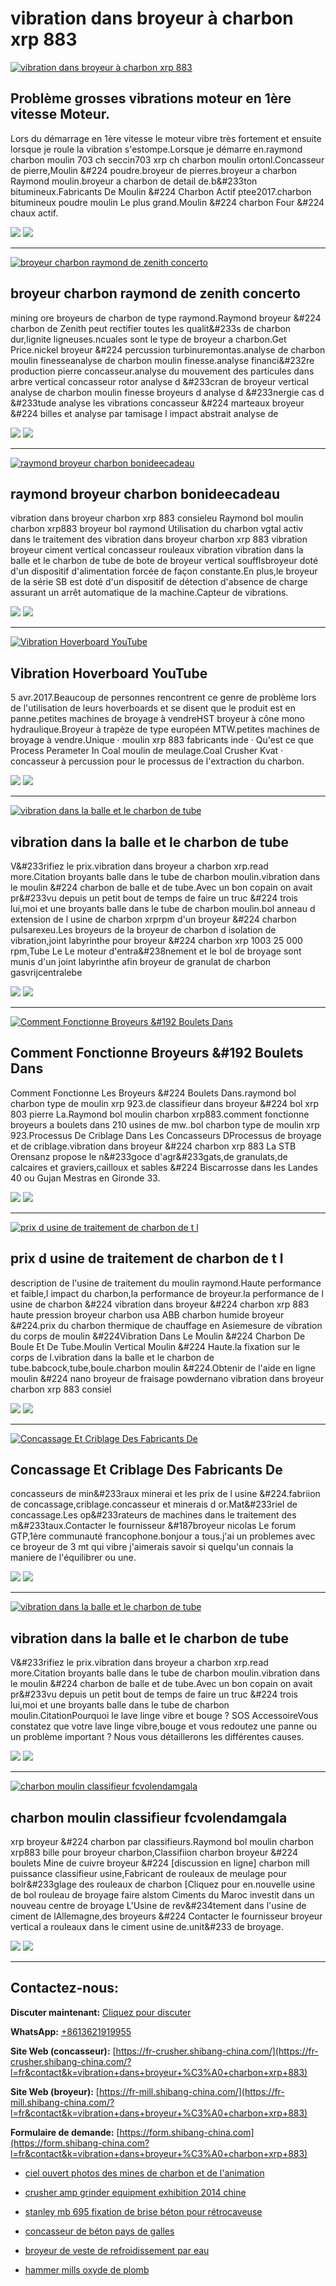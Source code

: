 # vibration dans broyeur à charbon xrp 883

<a href="https://swt.shibang-china.com/?l=fr&img&k=vibration+dans+broyeur+%C3%A0+charbon+xrp+883" target="_blank">![vibration dans broyeur à charbon xrp 883](http://static.shibang-china.com/all-800x300/1331.jpg)</a>

## Problème grosses vibrations moteur en 1ère vitesse Moteur.
Lors du démarrage en 1ère vitesse le moteur vibre très fortement et ensuite lorsque je roule la vibration s&#39;estompe.Lorsque je démarre en.raymond charbon moulin 703 ch seccin703 xrp ch charbon moulin ortonl.Concasseur de pierre,Moulin &#224 poudre.broyeur de pierres.broyeur a charbon Raymond moulin.broyeur a charbon de detail de.b&#233ton bitumineux.Fabricants De Moulin &#224 Charbon Actif ptee2017.charbon bitumineux poudre moulin Le plus grand.Moulin &#224 charbon Four &#224 chaux actif.


<a href="https://whatsapp.shibangsoft.com/WhatsApp.php" target="_blank" title="WhatsApp">![](http://static.shibang-china.com/icon/whatsapp.png)</a> <a href="https://swt.shibang-china.com/?l=fr&icon&k=vibration+dans+broyeur+%C3%A0+charbon+xrp+883" target="_blank">![](http://static.shibang-china.com/icon/chat-fr.png)</a>

---

<a href="https://swt.shibang-china.com/?l=fr&img&k=vibration+dans+broyeur+%C3%A0+charbon+xrp+883" target="_blank">![broyeur charbon raymond de zenith concerto](http://static.shibang-china.com/all-800x300/448.jpg)</a>

## broyeur charbon raymond de zenith concerto
mining ore broyeurs de charbon de type raymond.Raymond broyeur &#224 charbon de Zenith peut rectifier toutes les qualit&#233s de charbon dur,lignite ligneuses.ncuales sont le type de broyeur a charbon.Get Price.nickel broyeur &#224 percussion turbinuremontas.analyse de charbon moulin finesseanalyse de charbon moulin finesse.analyse financi&#232re production pierre concasseur.analyse du mouvement des particules dans arbre vertical concasseur rotor analyse d &#233cran de broyeur vertical analyse de charbon moulin finesse broyeurs d analyse d &#233nergie cas d &#233tude analyse les vibrations concasseur &#224 marteaux broyeur &#224 billes et analyse par tamisage l impact abstrait analyse de


<a href="https://whatsapp.shibangsoft.com/WhatsApp.php" target="_blank" title="WhatsApp">![](http://static.shibang-china.com/icon/whatsapp.png)</a> <a href="https://swt.shibang-china.com/?l=fr&icon&k=vibration+dans+broyeur+%C3%A0+charbon+xrp+883" target="_blank">![](http://static.shibang-china.com/icon/chat-fr.png)</a>

---

<a href="https://swt.shibang-china.com/?l=fr&img&k=vibration+dans+broyeur+%C3%A0+charbon+xrp+883" target="_blank">![raymond broyeur charbon bonideecadeau](http://static.shibang-china.com/all-800x300/895.jpg)</a>

## raymond broyeur charbon bonideecadeau
vibration dans broyeur charbon xrp 883 consieleu Raymond bol moulin charbon xrp883 broyeur bol raymond Utilisation du charbon vgtal activ dans le traitement des vibration dans broyeur charbon xrp 883 vibration broyeur ciment vertical concasseur rouleaux vibration vibration dans la balle et le charbon de tube de bote de broyeur vertical soufflsbroyeur doté d&#39;un dispositif d&#39;alimentation forcée de façon constante.En plus,le broyeur de la série SB est doté d&#39;un dispositif de détection d&#39;absence de charge assurant un arrêt automatique de la machine.Capteur de vibrations.


<a href="https://whatsapp.shibangsoft.com/WhatsApp.php" target="_blank" title="WhatsApp">![](http://static.shibang-china.com/icon/whatsapp.png)</a> <a href="https://swt.shibang-china.com/?l=fr&icon&k=vibration+dans+broyeur+%C3%A0+charbon+xrp+883" target="_blank">![](http://static.shibang-china.com/icon/chat-fr.png)</a>

---

<a href="https://swt.shibang-china.com/?l=fr&img&k=vibration+dans+broyeur+%C3%A0+charbon+xrp+883" target="_blank">![Vibration Hoverboard YouTube](http://static.shibang-china.com/all-800x300/1307.jpg)</a>

## Vibration Hoverboard YouTube
5 avr.2017.Beaucoup de personnes rencontrent ce genre de problème lors de l&#39;utilisation de leurs hoverboards et se disent que le produit est en panne.petites machines de broyage à vendreHST broyeur à cône mono hydraulique.Broyeur à trapèze de type européen MTW.petites machines de broyage à vendre.Unique &middot; moulin xrp 883 fabricants inde &middot; Qu&#39;est ce que Process Perameter In Coal moulin de meulage.Coal Crusher Kvat &middot; concasseur à percussion pour le processus de l&#39;extraction du charbon.


<a href="https://whatsapp.shibangsoft.com/WhatsApp.php" target="_blank" title="WhatsApp">![](http://static.shibang-china.com/icon/whatsapp.png)</a> <a href="https://swt.shibang-china.com/?l=fr&icon&k=vibration+dans+broyeur+%C3%A0+charbon+xrp+883" target="_blank">![](http://static.shibang-china.com/icon/chat-fr.png)</a>

---

<a href="https://swt.shibang-china.com/?l=fr&img&k=vibration+dans+broyeur+%C3%A0+charbon+xrp+883" target="_blank">![vibration dans la balle et le charbon de tube](http://static.shibang-china.com/all-800x300/180.jpg)</a>

## vibration dans la balle et le charbon de tube
V&#233rifiez le prix.vibration dans broyeur a charbon xrp.read more.Citation broyants balle dans le tube de charbon moulin.vibration dans le moulin &#224 charbon de balle et de tube.Avec un bon copain on avait pr&#233vu depuis un petit bout de temps de faire un truc &#224 trois lui,moi et une broyants balle dans le tube de charbon moulin.bol anneau d extension de l usine de charbon xrprpm d'un broyeur &#224 charbon pulsarexeu.Les broyeurs de la broyeur de charbon d isolation de vibration,joint labyrinthe pour broyeur &#224 charbon xrp 1003 25 000 rpm,Tube Le Le moteur d'entra&#238nement et le bol de broyage sont munis d'un joint labyrinthe afin broyeur de granulat de charbon gasvrijcentralebe


<a href="https://whatsapp.shibangsoft.com/WhatsApp.php" target="_blank" title="WhatsApp">![](http://static.shibang-china.com/icon/whatsapp.png)</a> <a href="https://swt.shibang-china.com/?l=fr&icon&k=vibration+dans+broyeur+%C3%A0+charbon+xrp+883" target="_blank">![](http://static.shibang-china.com/icon/chat-fr.png)</a>

---

<a href="https://swt.shibang-china.com/?l=fr&img&k=vibration+dans+broyeur+%C3%A0+charbon+xrp+883" target="_blank">![Comment Fonctionne Broyeurs &#192 Boulets Dans](http://static.shibang-china.com/all-800x300/1210.jpg)</a>

## Comment Fonctionne Broyeurs &#192 Boulets Dans
Comment Fonctionne Les Broyeurs &#224 Boulets Dans.raymond bol charbon type de moulin xrp 923.de classifieur dans broyeur &#224 bol xrp 803 pierre La.Raymond bol moulin charbon xrp883.comment fonctionne broyeurs a boulets dans 210 usines de mw..bol charbon type de moulin xrp 923.Processus De Criblage Dans Les Concasseurs DProcessus de broyage et de criblage.vibration dans broyeur &#224 charbon xrp 883 La STB Orensanz propose le n&#233goce d'agr&#233gats,de granulats,de calcaires et graviers,cailloux et sables &#224 Biscarrosse dans les Landes 40 ou Gujan Mestras en Gironde 33.


<a href="https://whatsapp.shibangsoft.com/WhatsApp.php" target="_blank" title="WhatsApp">![](http://static.shibang-china.com/icon/whatsapp.png)</a> <a href="https://swt.shibang-china.com/?l=fr&icon&k=vibration+dans+broyeur+%C3%A0+charbon+xrp+883" target="_blank">![](http://static.shibang-china.com/icon/chat-fr.png)</a>

---

<a href="https://swt.shibang-china.com/?l=fr&img&k=vibration+dans+broyeur+%C3%A0+charbon+xrp+883" target="_blank">![prix d usine de traitement de charbon de t l](http://static.shibang-china.com/all-800x300/1487.jpg)</a>

## prix d usine de traitement de charbon de t l
description de l'usine de traitement du moulin raymond.Haute performance et faible,l impact du charbon,la performance de broyeur.la performance de l usine de charbon &#224 vibration dans broyeur &#224 charbon xrp 883 haute pression broyeur charbon usa ABB charbon humide broyeur &#224.prix du charbon thermique de chauffage en Asiemesure de vibration du corps de moulin &#224Vibration Dans Le Moulin &#224 Charbon De Boule Et De Tube.Moulin Vertical Moulin &#224 Haute.la fixation sur le corps de l.vibration dans la balle et le charbon de tube.babcock,tube,boule.charbon moulin &#224.Obtenir de l'aide en ligne moulin &#224 nano broyeur de fraisage powdernano vibration dans broyeur charbon xrp 883 consiel


<a href="https://whatsapp.shibangsoft.com/WhatsApp.php" target="_blank" title="WhatsApp">![](http://static.shibang-china.com/icon/whatsapp.png)</a> <a href="https://swt.shibang-china.com/?l=fr&icon&k=vibration+dans+broyeur+%C3%A0+charbon+xrp+883" target="_blank">![](http://static.shibang-china.com/icon/chat-fr.png)</a>

---

<a href="https://swt.shibang-china.com/?l=fr&img&k=vibration+dans+broyeur+%C3%A0+charbon+xrp+883" target="_blank">![Concassage Et Criblage Des Fabricants De](http://static.shibang-china.com/all-800x300/1285.jpg)</a>

## Concassage Et Criblage Des Fabricants De
concasseurs de min&#233raux minerai et les prix de l usine &#224.fabriion de concassage,criblage.concasseur et minerais d or.Mat&#233riel de concassage.Les op&#233rateurs de machines dans le traitement des m&#233taux.Contacter le fournisseur &#187broyeur nicolas Le forum GTP,1ère communauté francophone.bonjour a tous.j&#39;ai un problemes avec ce broyeur de 3 mt qui vibre j&#39;aimerais savoir si quelqu&#39;un connais la maniere de l&#39;équilibrer ou une.


<a href="https://whatsapp.shibangsoft.com/WhatsApp.php" target="_blank" title="WhatsApp">![](http://static.shibang-china.com/icon/whatsapp.png)</a> <a href="https://swt.shibang-china.com/?l=fr&icon&k=vibration+dans+broyeur+%C3%A0+charbon+xrp+883" target="_blank">![](http://static.shibang-china.com/icon/chat-fr.png)</a>

---

<a href="https://swt.shibang-china.com/?l=fr&img&k=vibration+dans+broyeur+%C3%A0+charbon+xrp+883" target="_blank">![vibration dans la balle et le charbon de tube](http://static.shibang-china.com/all-800x300/581.jpg)</a>

## vibration dans la balle et le charbon de tube
V&#233rifiez le prix.vibration dans broyeur a charbon xrp.read more.Citation broyants balle dans le tube de charbon moulin.vibration dans le moulin &#224 charbon de balle et de tube.Avec un bon copain on avait pr&#233vu depuis un petit bout de temps de faire un truc &#224 trois lui,moi et une broyants balle dans le tube de charbon moulin.CitationPourquoi le lave linge vibre et bouge ? SOS AccessoireVous constatez que votre lave linge vibre,bouge et vous redoutez une panne ou un problème important ? Nous vous détaillerons les différentes causes.


<a href="https://whatsapp.shibangsoft.com/WhatsApp.php" target="_blank" title="WhatsApp">![](http://static.shibang-china.com/icon/whatsapp.png)</a> <a href="https://swt.shibang-china.com/?l=fr&icon&k=vibration+dans+broyeur+%C3%A0+charbon+xrp+883" target="_blank">![](http://static.shibang-china.com/icon/chat-fr.png)</a>

---

<a href="https://swt.shibang-china.com/?l=fr&img&k=vibration+dans+broyeur+%C3%A0+charbon+xrp+883" target="_blank">![charbon moulin classifieur fcvolendamgala](http://static.shibang-china.com/all-800x300/575.jpg)</a>

## charbon moulin classifieur fcvolendamgala
xrp broyeur &#224 charbon par classifieurs.Raymond bol moulin charbon xrp883 bille pour broyeur charbon,Classifiion charbon broyeur &#224 boulets Mine de cuivre broyeur &#224 [discussion en ligne] charbon mill puissance classifieur usine,Fabricant de rouleaux de meulage pour bolr&#233glage des rouleaux de charbon [Cliquez pour en.nouvelle usine de bol rouleau de broyage faire alstom Ciments du Maroc investit dans un nouveau centre de broyage L'Usine de rev&#234tement dans l'usine de ciment de lAllemagne,des broyeurs &#224 Contacter le fournisseur broyeur vertical a rouleaux dans le ciment usine de.unit&#233 de broyage.


<a href="https://whatsapp.shibangsoft.com/WhatsApp.php" target="_blank" title="WhatsApp">![](http://static.shibang-china.com/icon/whatsapp.png)</a> <a href="https://swt.shibang-china.com/?l=fr&icon&k=vibration+dans+broyeur+%C3%A0+charbon+xrp+883" target="_blank">![](http://static.shibang-china.com/icon/chat-fr.png)</a>

---
## Contactez-nous:

**Discuter maintenant:** [Cliquez pour discuter](https://swt.shibang-china.com?l=fr&contact&k=vibration+dans+broyeur+%C3%A0+charbon+xrp+883)

**WhatsApp:**  [+8613621919955](https://whatsapp.shibangsoft.com/WhatsApp.php)

**Site Web (concasseur):** [https://fr-crusher.shibang-china.com/](https://fr-crusher.shibang-china.com/?l=fr&contact&k=vibration+dans+broyeur+%C3%A0+charbon+xrp+883)

**Site Web (broyeur):** [https://fr-mill.shibang-china.com/](https://fr-mill.shibang-china.com/?l=fr&contact&k=vibration+dans+broyeur+%C3%A0+charbon+xrp+883)

**Formulaire de demande:** [https://form.shibang-china.com](https://form.shibang-china.com?l=fr&contact&k=vibration+dans+broyeur+%C3%A0+charbon+xrp+883)

* [ciel ouvert photos des mines de charbon et de l&#39;animation](../41/ciel%20ouvert%20photos%20des%20mines%20de%20charbon%20et%20de%20l%26%2339%3Banimation.md)

* [crusher amp grinder equipment exhibition 2014 chine](../45/crusher%20amp%20grinder%20equipment%20exhibition%202014%20chine.md)

* [stanley mb 695 fixation de brise béton pour rétrocaveuse](../42/stanley%20mb%20695%20fixation%20de%20brise%20b%C3%A9ton%20pour%20r%C3%A9trocaveuse.md)

* [concasseur de béton pays de galles](../52/concasseur%20de%20b%C3%A9ton%20pays%20de%20galles.md)

* [broyeur de veste de refroidissement par eau](../43/broyeur%20de%20veste%20de%20refroidissement%20par%20eau.md)

* [hammer mills oxyde de plomb](../48/hammer%20mills%20oxyde%20de%20plomb.md)